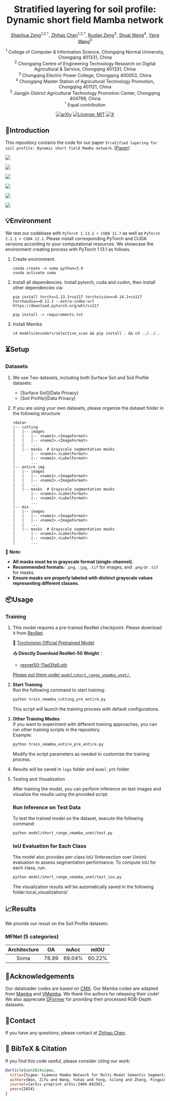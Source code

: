 <div align="center">
<h1> Stratified layering for soil profile: Dynamic short field Mamba network </h1>

[Shaohua Zeng]()<sup>1,2,†</sup>, [Zhihao Chen]()<sup>1,2,†</sup>, [Ruolan Zeng]()<sup>3</sup>, [Shuai Wang]()<sup>4</sup>, [Yang Wang]()<sup>5</sup>

<sup>1</sup> College of Computer & Information Science, Chongqing Normal University, Chongqing 401331, China  
<sup>2</sup> Chongqing Centre of Engineering Technology Research on Digital Agricultural & Service, Chongqing 401331, China  
<sup>3</sup> Chongqing Electric Power College, Chongqing 400053, China  
<sup>4</sup> Chongqing Master Station of Agricultural Technology Promotion, Chongqing 401121, China  
<sup>5</sup> Jiangjin District Agricultural Technology Promotion Center, Chongqing 404799, China  
<sup>†</sup> Equal contribution  

[![arXiv](https://img.shields.io/badge/arXiv-2404.04256-b31b1b.svg)](https://arxiv.org/abs/2404.04256) 
[![License: MIT](https://img.shields.io/badge/License-MIT-yellow.svg)](https://opensource.org/licenses/MIT) 
[![X](https://img.shields.io/twitter/url/https/twitter.com/bukotsunikki.svg)](https://x.com/_akhaliq/status/1777272323504025769)

</div>


## 👀Introduction

This repository contains the code for our paper `Stratified layering for soil profile: Dynamic short field Mamba network`. [[Paper](https://arxiv.org/abs/2404.04256)]

![](figs/Soma.png)

![](figs/SESF.png)

![](figs/DPE.png)

![](figs/vertical_cutting.png)

![](figs/model_comparison.png)

![](figs/Ablation_experiment.png)

## 💡Environment

We test our codebase with `PyTorch 1.13.1 + CUDA 11.7` as well as `PyTorch 2.2.1 + CUDA 12.1`. Please install corresponding PyTorch and CUDA versions according to your computational resources. We showcase the environment creating process with PyTorch 1.13.1 as follows.

1. Create environment.
    ```shell
    conda create -n soma python=3.9
    conda activate soma
    ```

2. Install all dependencies.
Install pytorch, cuda and cudnn, then install other dependencies via:
    ```shell
    pip install torch==1.13.1+cu117 torchvision==0.14.1+cu117 torchaudio==0.13.1 --extra-index-url https://download.pytorch.org/whl/cu117
    ```
    ```shell
    pip install -r requirements.txt
    ```

3. Install Mamba
    ```shell
    cd models/encoders/selective_scan && pip install . && cd ../../..
    ```

## ⏳Setup

### Datasets

1. We use Two datasets, including both Surface Soil and Soil Profile datasets:
    - [Surface Soil](Data Privacy)
    - [Soil Profile](Data Privacy)

2. If you are using your own datasets, please organize the dataset folder in the following structure:

    ```shell
    <data>
    |-- cutting
    |   |-- images
    |   |   |-- <name1>.<ImageFormat>
    |   |   |-- <name2>.<ImageFormat>
    |   |   ...
    |   |-- masks  # Grayscale segmentation masks
    |       |-- <name1>.<LabelFormat>
    |       |-- <name2>.<LabelFormat>
    |       ...
    |-- entire_img
    |   |-- images
    |   |   |-- <name1>.<ImageFormat>
    |   |   |-- <name2>.<ImageFormat>
    |   |   ...
    |   |-- masks  # Grayscale segmentation masks
    |       |-- <name1>.<LabelFormat>
    |       |-- <name2>.<LabelFormat>
    |       ...
    |-- mix
    |   |-- images
    |   |   |-- <name1>.<ImageFormat>
    |   |   |-- <name2>.<ImageFormat>
    |   |   ...
    |   |-- masks  # Grayscale segmentation masks
    |       |-- <name1>.<LabelFormat>
    |       |-- <name2>.<LabelFormat>
    |       ...
    ```

📌 **Note:**  
- **All masks must be in grayscale format (single-channel).**  
- **Recommended formats:** `.png`, `.jpg`, `.tif` for images, and `.png` or `.tif` for masks.  
- **Ensure masks are properly labeled with distinct grayscale values representing different classes.**

## 📦Usage

### Training  
1. This model requires a pre-trained ResNet checkpoint. Please download it from [ResNet](https://pytorch.org/vision/stable/models.html#id2).  

    🔗 [Torchvision Official Pretrained Model](https://pytorch.org/vision/stable/models.html#id2)  
   
    📥 **Directly Download ResNet-50 Weight**：  
    - [resnet50-11ad3fa6.pth](https://download.pytorch.org/models/resnet50-11ad3fa6.pth)  

    <u> Please put them under `model/short_range_vmamba_unet/`. </u>  

2. **Start Training**  
    Run the following command to start training:  
    ```bash
    python train_vmamba_cutting_pre_entire.py
    ```
    This script will launch the training process with default configurations.  

3. **Other Training Modes**  
    If you want to experiment with different training approaches, you can run other training scripts in the repository.  
    Example:  
    ```bash
    python train_vmamba_entire_pre_entire.py
    ```
    Modify the script parameters as needed to customize the training process.

4. Results will be saved in `logs` folder and `model_pth` folder.

5. Testing and Visualization  

    After training the model, you can perform inference on test images and visualize the results using the provided script.  
    
    ### **Run Inference on Test Data**  
    To test the trained model on the dataset, execute the following command:  
    ```bash
    python model/short_range_vmamba_unet/test.py
    ```
    
    ### **IoU Evaluation for Each Class**  
    The model also provides per-class IoU (Intersection over Union) evaluation to assess segmentation performance.
    To compute IoU for each class, run:
   ```bash
   python model/short_range_vmamba_unet/test_iou.py
    ```

    The visualization results will be automatically saved in the following folder:local_visualizations/


## 📈Results

We provide our result on the Soil Profile datasets:

### MFNet (5 categories)
| Architecture | OA | mAcc | mIOU |
|:---:|:---:|:---:|:---:|
| Soma | 78.99 | 69.04% |60.22% |

## 🙏Acknowledgements

Our dataloader codes are based on [CMX](https://github.com/huaaaliu/RGBX_Semantic_Segmentation). Our Mamba codes are adapted from [Mamba](https://github.com/state-spaces/mamba) and [VMamba](https://github.com/MzeroMiko/VMamba). We thank the authors for releasing their code!
We also appreciate [DFormer](https://github.com/VCIP-RGBD/DFormer?tab=readme-ov-file) for providing their processed RGB-Depth datasets.

## 📧Contact

If you have any questions, please  contact at [Zhihao Chen](2023210516060@stu.cqnu.edu.cn).

## 📌 BibTeX & Citation

If you find this code useful, please consider citing our work:

```bibtex
@article{wan2024sigma,
  title={Sigma: Siamese Mamba Network for Multi-Modal Semantic Segmentation},
  author={Wan, Zifu and Wang, Yuhao and Yong, Silong and Zhang, Pingping and Stepputtis, Simon and Sycara, Katia and Xie, Yaqi},
  journal={arXiv preprint arXiv:2404.04256},
  year={2024}
}
```

